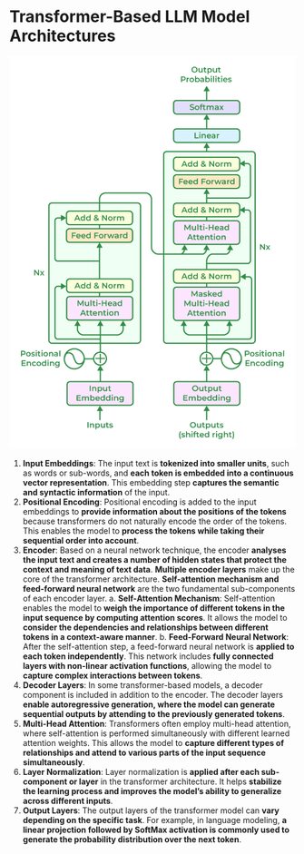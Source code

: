 # Transformer-Based LLM Model Architectures

![1738209185618](image/education/1738209185618.png)

1. **Input Embeddings**: The input text is **tokenized into smaller units**, such as words or sub-words, and **each token is embedded into a continuous vector representation**. This embedding step **captures the semantic and syntactic information** of the input.
2. **Positional Encoding**: Positional encoding is added to the input embeddings to **provide information about the positions of the tokens** because transformers do not naturally encode the order of the tokens. This enables the model to **process the tokens while taking their sequential order into account**.
3. **Encoder**: Based on a neural network technique, the encoder **analyses the input text and creates a number of hidden states that protect the context and meaning of text data**. **Multiple encoder layers** make up the core of the transformer architecture. **Self-attention mechanism and feed-forward neural network** are the two fundamental sub-components of each encoder layer.
   a. **Self-Attention Mechanism**: Self-attention enables the model to **weigh the importance of different tokens in the input sequence by computing attention scores**. It allows the model to **consider the dependencies and relationships between different tokens in a context-aware manner**.
   b. **Feed-Forward Neural Network**: After the self-attention step, a feed-forward neural network is **applied to each token independently**. This network includes **fully connected layers with non-linear activation functions**, allowing the model to **capture complex interactions between tokens**.
4. **Decoder Layers**: In some transformer-based models, a decoder component is included in addition to the encoder. The decoder layers **enable autoregressive generation, where the model can generate sequential outputs by attending to the previously generated tokens**.
5. **Multi-Head Attention**: Transformers often employ multi-head attention, where self-attention is performed simultaneously with different learned attention weights. This allows the model to **capture different types of relationships and attend to various parts of the input sequence simultaneously**.
6. **Layer Normalization**: Layer normalization is **applied after each sub-component or layer** in the transformer architecture. It helps **stabilize the learning process and improves the model’s ability to generalize across different inputs**.
7. **Output Layers**: The output layers of the transformer model can **vary depending on the specific task**. For example, in language modeling, **a linear projection followed by SoftMax activation is commonly used to generate the probability distribution over the next token**.
